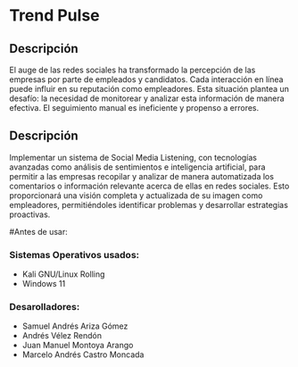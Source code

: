 # Trend Pulse
## Descripción 
El auge de las redes sociales ha transformado la percepción de las empresas por parte de empleados y candidatos. Cada interacción en línea puede influir en su reputación como empleadores. Esta situación plantea un desafío: la necesidad de monitorear y analizar esta información de manera efectiva. El seguimiento manual es ineficiente y propenso a errores.

## Descripción 
Implementar un sistema de Social Media Listening, con tecnologías avanzadas como análisis de sentimientos e inteligencia artificial, para permitir a las empresas recopilar y analizar de manera automatizada los comentarios o información relevante acerca de ellas en redes sociales. Esto proporcionará una visión completa y actualizada de su imagen como empleadores, permitiéndoles identificar problemas y desarrollar estrategias proactivas.

#Antes de usar:


### Sistemas Operativos usados:
- Kali GNU/Linux Rolling
- Windows 11

### Desarolladores:
- Samuel Andrés Ariza Gómez 
- Andrés Vélez Rendón
- Juan Manuel Montoya Arango
- Marcelo Andrés Castro Moncada 

